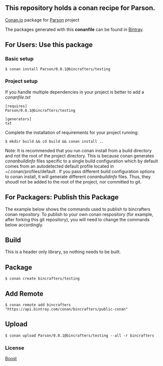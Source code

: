 ## This repository holds a conan recipe for Parson.

[Conan.io](https://conan.io) package for [Parson](https://github.com/kgabis/parson) project

The packages generated with this **conanfile** can be found in [Bintray](https://bintray.com/bincrafters/public-conan/Parson%3Abincrafters).

## For Users: Use this package

### Basic setup

    $ conan install Parson/0.0.1@bincrafters/testing

### Project setup

If you handle multiple dependencies in your project is better to add a *conanfile.txt*

    [requires]
    Parson/0.0.1@bincrafters/testing

    [generators]
    txt

Complete the installation of requirements for your project running:</small></span>

    $ mkdir build && cd build && conan install ..
	
Note: It is recommended that you run conan install from a build directory and not the root of the project directory.  This is because conan generates *conanbuildinfo* files specific to a single build configuration which by default comes from an autodetected default profile located in ~/.conan/profiles/default .  If you pass different build configuration options to conan install, it will generate different *conanbuildinfo* files.  Thus, they shoudl not be added to the root of the project, nor committed to git. 

## For Packagers: Publish this Package

The example below shows the commands used to publish to bincrafters conan repository. To publish to your own conan respository (for example, after forking this git repository), you will need to change the commands below accordingly. 

## Build  

This is a header only library, so nothing needs to be built.

## Package 

    $ conan create bincrafters/testing
	
## Add Remote

	$ conan remote add bincrafters "https://api.bintray.com/conan/bincrafters/public-conan"

## Upload

    $ conan upload Parson/0.0.1@bincrafters/testing --all -r bincrafters

### License
[Boost](LICENSE)
